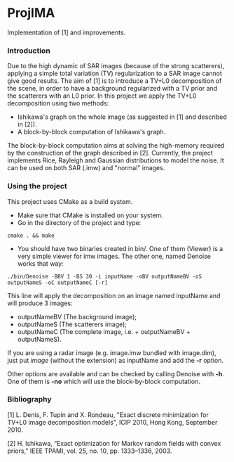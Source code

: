 ProjIMA
=======

Implementation of [1] and improvements.

### Introduction
Due to the high dynamic of SAR images (because of the strong scatterers), applying a simple total variation (TV) regularization to a SAR image cannot give good results. The aim of [1] is to introduce a TV+L0 decomposition of the scene, in order to have a background regularized with a TV prior and the scatterers with an L0 prior.
In this project we apply the TV+L0 decomposition using two methods:

* Ishikawa's graph on the whole image (as suggested in [1] and described in [2]).
* A block-by-block computation of Ishikawa's graph.

The block-by-block computation aims at solving the high-memory required by the construction of the graph described in [2].
Currently, the project implements Rice, Rayleigh and Gaussian distributions to model the noise. It can be used on both SAR (.imw) and "normal" images.

### Using the project
This project uses CMake as a build system.

* Make sure that CMake is installed on your system.
* Go in the directory of the project and type:
```
cmake . && make
```
* You should have two binaries created in bin/. One of them (Viewer) is a very simple viewer for imw images. The other one, named Denoise works that way:

```
./bin/Denoise -BBV 1 -BS 30 -i inputName -oBV outputNameBV -oS outputNameS -oC outputNameC [-r]
```
This line will apply the decomposition on an image named inputName and will produce 3 images:

* outputNameBV (The background image);
* outputNameS (The scatterers image);
* outputNameC (The complete image, i.e. + outputNameBV + outputNameS).

If you are using a radar image (e.g. image.imw bundled with image.dim), just put *image* (without the extension) as inputName and add the **-r** option.

Other options are available and can be checked by calling Denoise with **-h**. One of them is **-no** which will use the block-by-block computation.

### Bibliography
[1] L. Denis, F. Tupin and X. Rondeau, "Exact discrete minimization for TV+L0 image decomposition models", ICIP 2010, Hong Kong, September 2010.

[2] H. Ishikawa, “Exact optimization for Markov random fields with convex priors,” IEEE TPAMI, vol. 25, no. 10, pp. 1333–1336, 2003.